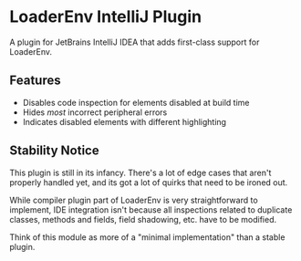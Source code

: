 # LoaderEnv IntelliJ Plugin

A plugin for JetBrains IntelliJ IDEA that adds first-class support for LoaderEnv.

## Features

- Disables code inspection for elements disabled at build time
- Hides _most_ incorrect peripheral errors
- Indicates disabled elements with different highlighting

## Stability Notice

This plugin is still in its infancy. There's a lot of edge cases that aren't properly handled yet, and its got a lot
of quirks that need to be ironed out.

While compiler plugin part of LoaderEnv is very straightforward to implement, IDE integration isn't because all inspections
related to duplicate classes, methods and fields, field shadowing, etc. have to be modified.

Think of this module as more of a "minimal implementation" than a stable plugin.
